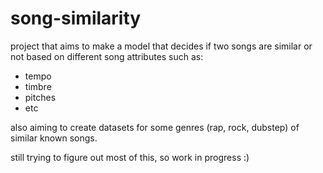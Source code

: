 # song-similarity

project that aims to make a model that decides if two songs are similar or not based on different song attributes such as:
  - tempo
  - timbre
  - pitches
  - etc

also aiming to create datasets for some genres (rap, rock, dubstep) of similar known songs.


still trying to figure out most of this, so work in progress :)
